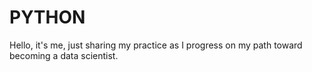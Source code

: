 # PYTHON

Hello, it's me, just sharing my practice as I progress on my path toward becoming a data scientist.
